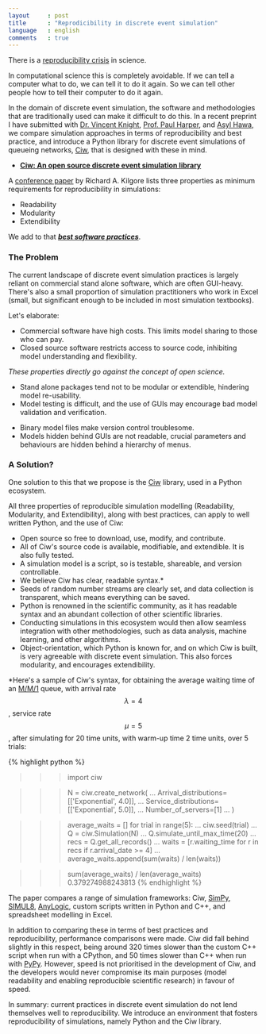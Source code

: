 ```yaml
---
layout     : post
title      : "Reprodicibility in discrete event simulation"
language   : english
comments   : true
---
```


There is a
[reproducibility crisis](http://www.bbc.co.uk/news/science-environment-39054778)
in science.

In computational science this is completely avoidable.
If we can tell a computer what to do, we can tell it to do it again.
So we can tell other people how to tell their computer to do it again.

In the domain of discrete event simulation, the software and methodologies that
are traditionally used can make it difficult to do this.
In a recent preprint I have submitted with
[Dr. Vincent Knight](http://vknight.org/),
[Prof. Paul Harper](http://www.profpaulharper.com/), and
[Asyl Hawa](http://asylhawa.com/), we compare simulation approaches in terms of
reproducibility and best practice, and introduce a Python library for discrete
event simulations of queueing networks,
[Ciw](http://ciw.readthedocs.io/en/latest/), that is designed with these in
mind.

+ [**Ciw: An open source discrete event simulation library**](https://arxiv.org/abs/1710.03561)

A [conference paper](https://pdfs.semanticscholar.org/2bfc/94644b45d73d9f63f0402d8c3191d0e0e154.pdf)
by Richard A. Kilgore lists three properties as minimum requirements for
reproducibility in simulations:

+ Readability
+ Modularity
+ Extendibility

We add to that [***best software practices***](http://journals.plos.org/plosbiology/article?id=10.1371/journal.pbio.1001745).

### The Problem

The current landscape of discrete event simulation practices is largely reliant
on commercial stand alone software, which are often GUI-heavy.
There's also a small proportion of simulation practitioners who work in Excel
(small, but significant enough to be included in most simulation textbooks).

Let's elaborate:

+ Commercial software have high costs. This limits model sharing to those who
can pay.
+ Closed source software restricts access to source code, inhibiting model
understanding and flexibility.

*These properties directly go against the concept of open science.*

+ Stand alone packages tend not to be modular or extendible, hindering model
re-usability.
+ Model testing is difficult, and the use of GUIs may encourage bad model
validation and verification.
* Binary model files make version control troublesome.
* Models hidden behind GUIs are not readable, crucial parameters and behaviours
are hidden behind a hierarchy of menus.

### A Solution?

One solution to this that we propose is the [Ciw](http://ciw.readthedocs.io/en/latest/)
library, used in a Python ecosystem.

All three properties of reproducible simulation modelling (Readability,
Modularity, and Extendibility), along with best practices, can apply to well
written Python, and the use of Ciw:

+ Open source so free to download, use, modify, and contribute.
+ All of Ciw's source code is available, modifiable, and extendible. It is also
fully tested.
+ A simulation model is a script, so is testable, shareable, and version
controllable.
+ We believe Ciw has clear, readable syntax.*
+ Seeds of random number streams are clearly set, and data collection is
transparent, which means everything can be saved.
+ Python is renowned in the scientific community, as it has readable syntax and
an abundant collection of other scientific libraries.
+ Conducting simulations in this ecosystem would then allow seamless integration
with other methodologies, such as data analysis, machine learning, and other
algorithms.
+ Object-orientation, which Python is known for, and on which Ciw is built, is
very agreeable with discrete event simulation. This also forces modularity, and
encourages extendibility.

*Here's a sample of Ciw's syntax, for obtaining the average waiting time of an
[M/M/1](http://ciw.readthedocs.io/en/latest/Background/kendall.html) queue,
with arrival rate $$\lambda = 4$$, service rate $$\mu = 5$$, after simulating
for 20 time units, with warm-up time 2 time units, over 5 trials:

{% highlight python %}
>>> import ciw

>>> N = ciw.create_network(
...     Arrival_distributions=[['Exponential', 4.0]],
...     Service_distributions=[['Exponential', 5.0]],
...     Number_of_servers=[1]
... )

>>> average_waits = []
>>> for trial in range(5):
...     ciw.seed(trial)
...     Q = ciw.Simulation(N)
...     Q.simulate_until_max_time(20)
...     recs = Q.get_all_records()
...     waits = [r.waiting_time for r in recs if r.arrival_date >= 4]
...     average_waits.append(sum(waits) / len(waits))

>>> sum(average_waits) / len(average_waits)
0.379274988243813
{% endhighlight %}

The paper compares a range of simulation frameworks: Ciw,
[SimPy](https://simpy.readthedocs.io/en/latest/),
[SIMUL8](https://www.simul8.com/), [AnyLogic](https://www.anylogic.com/), custom
scripts written in Python and C++, and spreadsheet modelling in Excel.

In addition to comparing these in terms of best practices and reproducibility,
performance comparisons were made.
Ciw did fall behind slightly in this respect, being around 320 times slower than
the custom C++ script when run with a CPython, and 50 times slower than C++ when
run with [PyPy](https://pypy.org/).
However, speed is not prioritised in the development of Ciw, and the developers
would never compromise its main purposes (model readability and enabling
reproducible scientific research) in favour of speed.

In summary: current practices in discrete event simulation do not lend
themselves well to reproducibility. We introduce an environment that fosters
reproducibility of simulations, namely Python and the Ciw library.
